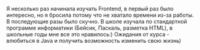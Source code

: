 Я несколько раз начинала изучать Frontend, в первый раз было интересно, но я бросила потому что не хватало времени из-за работы. В последующие разы было скучно. В школе изучала по стандартной программе информатики (Бейсик, Паскаль, разметка HTML), в школьные годы мне все это нравилось:) Ожидания от курса - влюбиться в Java и получить возможность изменить свою жизнь)
